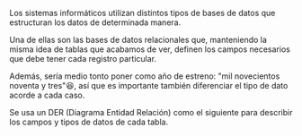 Los sistemas informáticos utilizan distintos tipos de bases de datos que estructuran los datos de determinada manera. 

Una de ellas son las bases de datos relacionales que, manteniendo la misma idea de tablas que acabamos de ver, definen los campos necesarios que debe tener cada registro particular. 

Además, sería medio tonto poner como año de estreno: "mil novecientos noventa y tres":laughing:, así que es importante también diferenciar el tipo de dato acorde a cada caso. 

Se usa un DER (Diagrama Entidad Relación) como el siguiente para describir los campos y tipos de datos de cada tabla.

<div
  class='mu-erd'
  data-entities='{
    "series_peliculas": {
      "titulo": {
        "type": "Text"
      },
      "descripcion": {
        "type": "Text"
      },
      "creador": {
        "type": "Text"
      },
      "personajes": {
        "type": "Text"
      },
      "temporadas": {
        "type": "Integer"
      },
      "estreno": {
        "type": "Integer"
      },
      "puntuacion": {
        "type": "Real"
      }
    }
  }'>
</div>